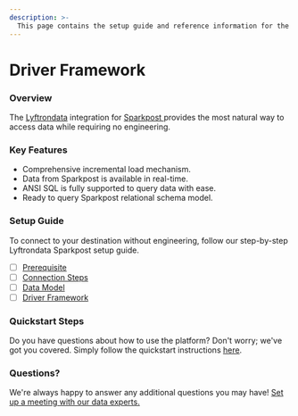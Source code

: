 ```yaml
---
description: >-
  This page contains the setup guide and reference information for the Sparkpost  source connector.
---
```


# Driver Framework

### Overview

The [Lyftrondata](https://www.lyftrondata.com/) integration for [Sparkpost ](None) provides the most natural way to access data while requiring no engineering.

### Key Features

* Comprehensive incremental load mechanism.
* Data from Sparkpost  is available in real-time.&#x20;
* ANSI SQL is fully supported to query data with ease.
* Ready to query Sparkpost  relational schema model.

### Setup Guide

To connect to your destination without engineering, follow our step-by-step Lyftrondata Sparkpost  setup guide.

* [ ] [Prerequisite](../prerequisite.md)
* [ ] [Connection Steps](../connection-steps.md)
* [ ] [Data Model](../data-model/erd.md)
* [ ] [Driver Framework](../driver-framework/)

### Quickstart Steps

Do you have questions about how to use the platform? Don't worry; we've got you covered. Simply follow the quickstart instructions [here](../driver-framework/README.md).

### Questions? <a href="#questions" id="questions"></a>

We're always happy to answer any additional questions you may have! [Set up a meeting with our data experts.](https://www.lyftrondata.com/book-a-meeting/)


